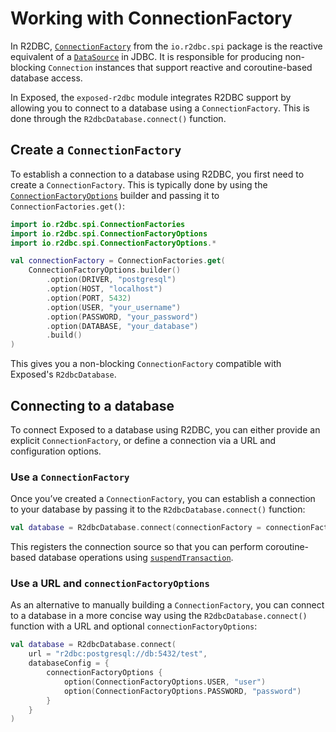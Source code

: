 # Working with ConnectionFactory

<primary-label ref="r2dbc"/>

In R2DBC, [`ConnectionFactory`](https://javadoc.io/doc/io.r2dbc/r2dbc-spi/latest/io/r2dbc/spi/ConnectionFactory.html)
from the `io.r2dbc.spi` package is the reactive equivalent of a [`DataSource`](Working-with-DataSource.md) in JDBC.
It is responsible for producing non-blocking `Connection` instances that support reactive and coroutine-based database
access.

In Exposed, the `exposed-r2dbc` module integrates R2DBC support by allowing you to connect to a database using a 
`ConnectionFactory`. This is done through the `R2dbcDatabase.connect()` function.

## Create a `ConnectionFactory`

To establish a connection to a database using R2DBC, you first need to create a `ConnectionFactory`. This is typically
done by using the
[`ConnectionFactoryOptions`](https://javadoc.io/doc/io.r2dbc/r2dbc-spi/latest/io/r2dbc/spi/ConnectionFactoryOptions.html)
builder and passing it to `ConnectionFactories.get()`:

```kotlin
import io.r2dbc.spi.ConnectionFactories
import io.r2dbc.spi.ConnectionFactoryOptions
import io.r2dbc.spi.ConnectionFactoryOptions.*

val connectionFactory = ConnectionFactories.get(
    ConnectionFactoryOptions.builder()
        .option(DRIVER, "postgresql")
        .option(HOST, "localhost")
        .option(PORT, 5432)
        .option(USER, "your_username")
        .option(PASSWORD, "your_password")
        .option(DATABASE, "your_database")
        .build()
)
```

This gives you a non-blocking `ConnectionFactory` compatible with Exposed's `R2dbcDatabase`.

## Connecting to a database 

To connect Exposed to a database using R2DBC, you can either provide an explicit `ConnectionFactory`, or define a 
connection via a URL and configuration options.

### Use a `ConnectionFactory`

Once you’ve created a `ConnectionFactory`, you can establish a connection to your database by passing it to the
`R2dbcDatabase.connect()` function:

```kotlin
val database = R2dbcDatabase.connect(connectionFactory = connectionFactory)
```

This registers the connection source so that you can perform coroutine-based database operations using 
[`suspendTransaction`](Transactions.md#suspend-based-transaction).

### Use a URL and `connectionFactoryOptions`

As an alternative to manually building a `ConnectionFactory`, you can connect to a database in a more concise way using
the `R2dbcDatabase.connect()` function with a URL and optional `connectionFactoryOptions`:

```kotlin
val database = R2dbcDatabase.connect(
    url = "r2dbc:postgresql://db:5432/test",
    databaseConfig = {
        connectionFactoryOptions {
            option(ConnectionFactoryOptions.USER, "user")
            option(ConnectionFactoryOptions.PASSWORD, "password")
        }
    }
)
```


